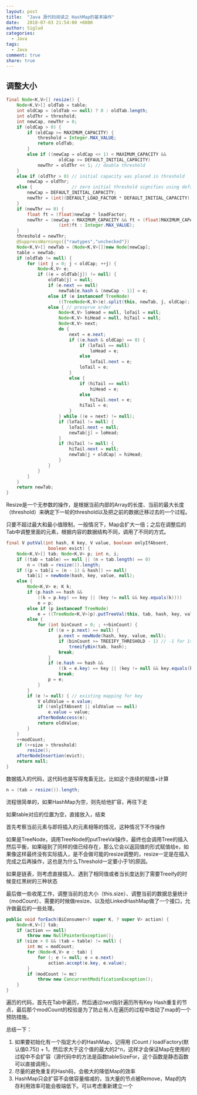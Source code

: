 ```yaml
---
layout: post
title:  "Java 源代码阅读之 HashMap的基本操作"
date:   2018-07-03 21:54:00 +0800
author: Siglud
categories:
  - Java
tags:
  - Java
comment: true
share: true
---
```


## 调整大小
```java
final Node<K,V>[] resize() {
    Node<K,V>[] oldTab = table;
    int oldCap = (oldTab == null) ? 0 : oldTab.length;
    int oldThr = threshold;
    int newCap, newThr = 0;
    if (oldCap > 0) {
        if (oldCap >= MAXIMUM_CAPACITY) {
            threshold = Integer.MAX_VALUE;
            return oldTab;
        }
        else if ((newCap = oldCap << 1) < MAXIMUM_CAPACITY &&
                    oldCap >= DEFAULT_INITIAL_CAPACITY)
            newThr = oldThr << 1; // double threshold
    }
    else if (oldThr > 0) // initial capacity was placed in threshold
        newCap = oldThr;
    else {               // zero initial threshold signifies using defaults
        newCap = DEFAULT_INITIAL_CAPACITY;
        newThr = (int)(DEFAULT_LOAD_FACTOR * DEFAULT_INITIAL_CAPACITY);
    }
    if (newThr == 0) {
        float ft = (float)newCap * loadFactor;
        newThr = (newCap < MAXIMUM_CAPACITY && ft < (float)MAXIMUM_CAPACITY ?
                    (int)ft : Integer.MAX_VALUE);
    }
    threshold = newThr;
    @SuppressWarnings({"rawtypes","unchecked"})
    Node<K,V>[] newTab = (Node<K,V>[])new Node[newCap];
    table = newTab;
    if (oldTab != null) {
        for (int j = 0; j < oldCap; ++j) {
            Node<K,V> e;
            if ((e = oldTab[j]) != null) {
                oldTab[j] = null;
                if (e.next == null)
                    newTab[e.hash & (newCap - 1)] = e;
                else if (e instanceof TreeNode)
                    ((TreeNode<K,V>)e).split(this, newTab, j, oldCap);
                else { // preserve order
                    Node<K,V> loHead = null, loTail = null;
                    Node<K,V> hiHead = null, hiTail = null;
                    Node<K,V> next;
                    do {
                        next = e.next;
                        if ((e.hash & oldCap) == 0) {
                            if (loTail == null)
                                loHead = e;
                            else
                                loTail.next = e;
                            loTail = e;
                        }
                        else {
                            if (hiTail == null)
                                hiHead = e;
                            else
                                hiTail.next = e;
                            hiTail = e;
                        }
                    } while ((e = next) != null);
                    if (loTail != null) {
                        loTail.next = null;
                        newTab[j] = loHead;
                    }
                    if (hiTail != null) {
                        hiTail.next = null;
                        newTab[j + oldCap] = hiHead;
                    }
                }
            }
        }
    }
    return newTab;
}
```
Resize是一个无参数的操作，是根据当前内部的Array的长度、当前的最大长度（threshold）来确定下一轮的threshold以及把之前的数据迁移过去的一个过程。

只要不超过最大和最小值限制，一般情况下，Map会扩大一倍；之后在调整后的Tab中调整里面的元素，根据内容的数据结构不同，调用了不同的方式。

```java
final V putVal(int hash, K key, V value, boolean onlyIfAbsent,
                boolean evict) {
    Node<K,V>[] tab; Node<K,V> p; int n, i;
    if ((tab = table) == null || (n = tab.length) == 0)
        n = (tab = resize()).length;
    if ((p = tab[i = (n - 1) & hash]) == null)
        tab[i] = newNode(hash, key, value, null);
    else {
        Node<K,V> e; K k;
        if (p.hash == hash &&
            ((k = p.key) == key || (key != null && key.equals(k))))
            e = p;
        else if (p instanceof TreeNode)
            e = ((TreeNode<K,V>)p).putTreeVal(this, tab, hash, key, value);
        else {
            for (int binCount = 0; ; ++binCount) {
                if ((e = p.next) == null) {
                    p.next = newNode(hash, key, value, null);
                    if (binCount >= TREEIFY_THRESHOLD - 1) // -1 for 1st
                        treeifyBin(tab, hash);
                    break;
                }
                if (e.hash == hash &&
                    ((k = e.key) == key || (key != null && key.equals(k))))
                    break;
                p = e;
            }
        }
        if (e != null) { // existing mapping for key
            V oldValue = e.value;
            if (!onlyIfAbsent || oldValue == null)
                e.value = value;
            afterNodeAccess(e);
            return oldValue;
        }
    }
    ++modCount;
    if (++size > threshold)
        resize();
    afterNodeInsertion(evict);
    return null;
}
```
数据插入的代码，这代码也是写得鬼畜无比，比如这个连续的赋值+计算
```java
n = (tab = resize()).length;
```
流程很简单的，如果HashMap为空，则先给他扩容，再往下走

如果table对应的位置为空，直接放入，结束

首先考察当前元素与即将插入的元素相等的情况，这种情况下不作操作

如果是TreeNode，调用TreeNode的putTreeVal操作，最终也会调用Tree的插入然后平衡，如果碰到了同样的值已经存在，那么它会以返回值的形式赋值给e，如果像这样最终没有实际插入，是不会做可能的resize调整的，resize一定是在插入完成之后再操作，这也是为什么Threshold一定要小于1的原因。

如果是链表，则考虑直接插入、遇到了相同值或者当长度达到了需要Treeify的时候变红黑树的三种状态

最后做一些收尾工作，调整当前的总大小（this.size）、调整当前的数据总量统计（modCount）、需要的时候做resize、以及给LinkedHashMap做了一个接口，允许做最后的一些处理。

```java
public void forEach(BiConsumer<? super K, ? super V> action) {
    Node<K,V>[] tab;
    if (action == null)
        throw new NullPointerException();
    if (size > 0 && (tab = table) != null) {
        int mc = modCount;
        for (Node<K,V> e : tab) {
            for (; e != null; e = e.next)
                action.accept(e.key, e.value);
        }
        if (modCount != mc)
            throw new ConcurrentModificationException();
    }
}
```

遍历的代码，首先在Tab中遍历，然后通过next指针遍历所有Key Hash重复的节点，最后那个modCount的校验是为了防止有人在遍历的过程中改动了map的一个预防措施。

总结一下：

1. 如果要初始化有一个指定大小的HashMap，记得用 (Count /  loadFactory(默认值0.75)) + 1，然后求大于这个值的最大的2^n，这样才会保证Map在使用的过程中不会扩容（源代码中的方法是函数tableSizeFor，这个函数是静态函数可以直接调用）。
1. 尽量的避免重复的Hash码，会极大的降低Map的效率
1. HashMap只会扩容不会做容量缩减的，当大量的节点被Remove，Map的内存利用效率可能会极端低下。可以考虑重新建立一个